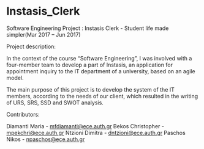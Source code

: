 # Instasis_Clerk
Software Engineering Project : Instasis Clerk - Student life made simpler(Mar 2017 – Jun 2017)

Project description:

In the context of the course “Software Engineering”, 
I was involved with a four-member team to develop a part of Instasis, 
an application for appointment inquiry to the IT department of a university, 
based on an agile model. 

The main purpose of this project is to develop the system of the IT members, 
according to the needs of our client, which resulted in the writing of URS, 
SRS, SSD and SWOT analysis.

Contributors:

Diamanti Maria -  mfdiamanti@ece.auth.gr
Bekos Christopher -  mpekchri@ece.auth.gr
Ntzioni Dimitra - dntzioni@ece.auth.gr
Paschos Nikos - npaschos@ece.auth.gr

